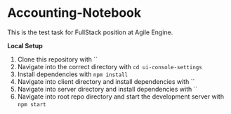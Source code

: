 # Accounting-Notebook

This is the test task for FullStack position at Agile Engine.

**Local Setup**

1. Clone this repository with ``
2. Navigate into the correct directory with `cd ui-console-settings`
3. Install dependencies with `npm install`
4. Navigate into client directory and install dependencies with ``
5. Navigate into server directory and install dependencies with ``
6. Navigate into root repo directory and start the development server with `npm start`
